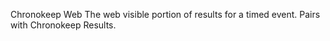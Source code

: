 Chronokeep Web
The web visible portion of results for a timed event. Pairs with Chronokeep Results.
